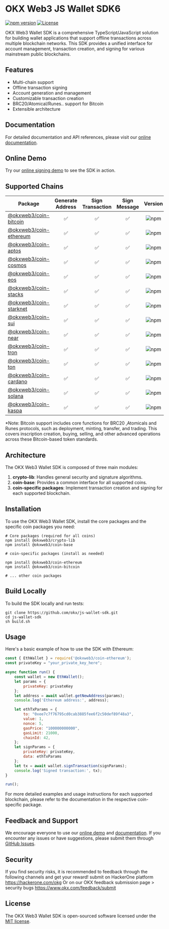 # OKX Web3 JS Wallet SDK6

[![npm version](https://img.shields.io/npm/v/@okxweb3/coin-base.svg)](https://www.npmjs.com/package/@okxweb3/coin-base)
[![License](https://img.shields.io/npm/l/@okxweb3/coin-base.svg)](https://github.com/okx/js-wallet-sdk/blob/main/LICENSE)

OKX Web3 Wallet SDK is a comprehensive TypeScript/JavaScript solution for building wallet applications that support offline transactions across multiple blockchain networks. This SDK provides a unified interface for account management, transaction creation, and signing for various mainstream public blockchains.

## Features

- Multi-chain support
- Offline transaction signing
- Account generation and management
- Customizable transaction creation
- BRC20/Atomical/Runes.. support for Bitcoin
- Extensible architecture

## Documentation

For detailed documentation and API references, please visit our [online documentation](https://okx.github.io/js-wallet-sdk/).


## Online Demo

Try our [online signing demo](https://okx.github.io/wallet-sdk-demo/) to see the SDK in action.


## Supported Chains

| Package | Generate Address | Sign Transaction | Sign Message | Version |
|---------|:----------------:|:-----------------:|:------------:|:-------:|
| [@okxweb3/coin-bitcoin](https://www.npmjs.com/package/@okxweb3/coin-bitcoin) | ✅ | ✅ | ✅ | ![npm](https://img.shields.io/npm/v/@okxweb3/coin-bitcoin) |
| [@okxweb3/coin-ethereum](https://www.npmjs.com/package/@okxweb3/coin-ethereum) | ✅ | ✅ | ✅ | ![npm](https://img.shields.io/npm/v/@okxweb3/coin-ethereum) |
| [@okxweb3/coin-aptos](https://www.npmjs.com/package/@okxweb3/coin-aptos) | ✅ | ✅ | ✅ | ![npm](https://img.shields.io/npm/v/@okxweb3/coin-aptos) |
| [@okxweb3/coin-cosmos](https://www.npmjs.com/package/@okxweb3/coin-cosmos) | ✅ | ✅ | ✅ | ![npm](https://img.shields.io/npm/v/@okxweb3/coin-cosmos) |
| [@okxweb3/coin-eos](https://www.npmjs.com/package/@okxweb3/coin-eos) | ✅ | ✅ | ✅ | ![npm](https://img.shields.io/npm/v/@okxweb3/coin-eos) |
| [@okxweb3/coin-stacks](https://www.npmjs.com/package/@okxweb3/coin-stacks) | ✅ | ✅ | ✅ | ![npm](https://img.shields.io/npm/v/@okxweb3/coin-stacks) |
| [@okxweb3/coin-starknet](https://www.npmjs.com/package/@okxweb3/coin-starknet) | ✅ | ✅ | ✅ | ![npm](https://img.shields.io/npm/v/@okxweb3/coin-starknet) |
| [@okxweb3/coin-sui](https://www.npmjs.com/package/@okxweb3/coin-sui) | ✅ | ✅ | ✅ | ![npm](https://img.shields.io/npm/v/@okxweb3/coin-sui) |
| [@okxweb3/coin-near](https://www.npmjs.com/package/@okxweb3/coin-near) | ✅ | ✅ | ✅ | ![npm](https://img.shields.io/npm/v/@okxweb3/coin-near) |
| [@okxweb3/coin-tron](https://www.npmjs.com/package/@okxweb3/coin-tron) | ✅ | ✅ | ✅ | ![npm](https://img.shields.io/npm/v/@okxweb3/coin-tron) |
| [@okxweb3/coin-ton](https://www.npmjs.com/package/@okxweb3/coin-ton) | ✅ | ✅ | ✅ | ![npm](https://img.shields.io/npm/v/@okxweb3/coin-ton) |
| [@okxweb3/coin-cardano](https://www.npmjs.com/package/@okxweb3/coin-cardano) | ✅ | ✅ | ✅ | ![npm](https://img.shields.io/npm/v/@okxweb3/coin-cardano) |
| [@okxweb3/coin-solana](https://www.npmjs.com/package/@okxweb3/coin-solana) | ✅ | ✅ | ✅ | ![npm](https://img.shields.io/npm/v/@okxweb3/coin-solana) |
| [@okxweb3/coin-kaspa](https://www.npmjs.com/package/@okxweb3/coin-kaspa) | ✅ | ✅ | ✅ | ![npm](https://img.shields.io/npm/v/@okxweb3/coin-kaspa) |

*Note: Bitcoin support includes core functions for BRC20 ,Atomicals and Runes protocols, such as deployment, minting, transfer, and trading. This covers inscription creation, buying, selling, and other advanced operations across these Bitcoin-based token standards.

## Architecture

The OKX Web3 Wallet SDK is composed of three main modules:

1. **crypto-lib**: Handles general security and signature algorithms.
2. **coin-base**: Provides a common interface for all supported coins.
3. **coin-specific packages**: Implement transaction creation and signing for each supported blockchain.

## Installation

To use the OKX Web3 Wallet SDK, install the core packages and the specific coin packages you need:

```shell
# Core packages (required for all coins)
npm install @okxweb3/crypto-lib
npm install @okxweb3/coin-base

# coin-specific packages (install as needed)

npm install @okxweb3/coin-ethereum
npm install @okxweb3/coin-bitcoin

# ... other coin packages
```

## Build Locally
To build the SDK locally and run tests:

```shell
git clone https://github.com/okx/js-wallet-sdk.git
cd js-wallet-sdk
sh build.sh
```

## Usage

Here's a basic example of how to use the SDK with Ethereum:

```javascript
const { EthWallet } = require('@okxweb3/coin-ethereum');
const privateKey = "your_private_key_here";

async function run() {
    const wallet = new EthWallet();
    let params = {
        privateKey: privateKey
    };
    let address = await wallet.getNewAddress(params);
    console.log('Ethereum address:', address);

    let ethTxParams = {
        to: "0xee7c7f76795cd0cab3885fee6f2c50def89f48a3",
        value: 1,
        nonce: 5,
        gasPrice: "100000000000",
        gasLimit: 21000,
        chainId: 42,
    };
    let signParams = {
        privateKey: privateKey,
        data: ethTxParams
    };
    let tx = await wallet.signTransaction(signParams);
    console.log('Signed transaction:', tx);
}

run();
```

For more detailed examples and usage instructions for each supported blockchain, please refer to the documentation in the respective coin-specific package.


## Feedback and Support

We encourage everyone to use our [online demo](https://okx.github.io/wallet-sdk-demo/) and [documentation](https://okx.github.io/js-wallet-sdk/). If you encounter any issues or have suggestions, please submit them through [GitHub Issues](https://github.com/okx/js-wallet-sdk/issues).

## Security

If you find security risks, it is recommended to feedback through the following channels and get your reward!
submit on HackerOne platform https://hackerone.com/okg Or on our OKX feedback submission page > security bugs https://www.okx.com/feedback/submit


## License

The OKX Web3 Wallet SDK is open-sourced software licensed under the [MIT license](LICENSE).
